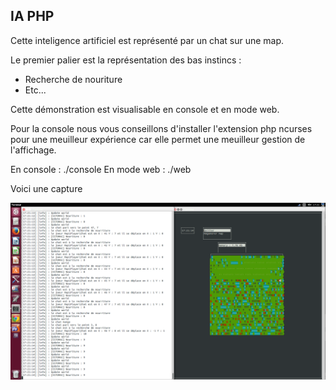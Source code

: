 IA PHP
------

Cette inteligence artificiel est représenté par un chat sur une map.

Le premier palier est la représentation des bas instincs :
 - Recherche de nouriture
 - Etc...

Cette démonstration est visualisable en console et en mode web.

Pour la console nous vous conseillons d'installer l'extension php ncurses pour une meuilleur expérience car elle permet une meuilleur gestion de l'affichage.

En console : ./console
En mode web : ./web

Voici une capture

![Image](pictures/demo.png)